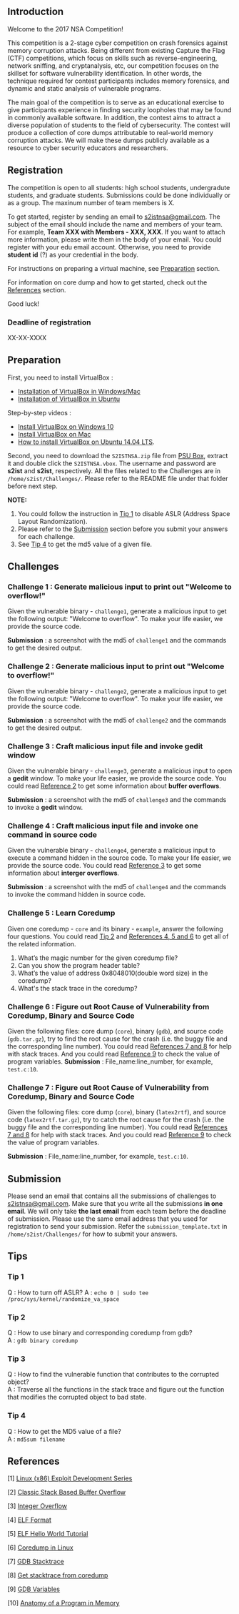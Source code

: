 ## Introduction

Welcome to the 2017 NSA Competition!

This competition is a 2-stage cyber competition on crash forensics against memory corruption attacks. Being different from existing Capture the Flag (CTF) competitions, which focus on skills such as reverse-engineering, network sniffing, and cryptanalysis, etc, our competition focuses on the skillset for software vulnerability identification. In other words, the technique required for contest participants includes memory forensics, and dynamic and static analysis of vulnerable programs.

The main goal of the competition is to serve as an educational exercise to give participants experience in finding security loopholes that may be found in commonly available software. In addition, the contest aims to attract a diverse population of students to the field of cybersecurity. The contest will produce a collection of core dumps attributable to real-world memory corruption attacks. We will make these dumps publicly available as a resource to cyber security educators and researchers.


## Registration

<!--
// Who's eligible to participate? Graduate? Undergraduate? From which universities?
// What information should be included in the registration email? Name, lastname, student id? student email? Team members?
// What should teams look like? Max amount of members? Min amount?
-->

The competition is open to all students: high school students, undergradute students, and graduate students. Submissions could be done individually or as a group. The maxinum number of team members is X.

To get started, register by sending an email to <s2istnsa@gmail.com>. The subject of the email should include the name and members of your team. For example, **Team XXX with Members - XXX, XXX**. If you want to attach more information, please write them in the body of your email. You could register with your edu email account. Otherwise, you need to provide **student id** (?) as your credential in the body.

For instructions on preparing a virtual machine, see [Preparation](#preparation) section.

For information on core dump and how to get started, check out the [References](#references) section.

Good luck!

### Deadline of registration

XX-XX-XXXX

## Preparation

First, you need to install VirtualBox :

- [Installation of VirtualBox in Windows/Mac](https://github.com/psusecurity/psusecurity.github.io/raw/master/doc/VirtualBox_Installation.pdf)
- [Installation of VirtualBox in Ubuntu](https://github.com/psusecurity/psusecurity.github.io/raw/master/doc/Install_VirtualBox_on_Ubuntu.pdf)

Step-by-step videos :

- [Install VirtualBox on Windows 10](https://www.youtube.com/watch?v=63_kPIQUPp8)
- [Install VirtualBox on Mac](https://www.youtube.com/watch?v=lEvM-No4eQo)
- [How to install VirtualBox on Ubuntu 14.04 LTS](https://www.youtube.com/watch?v=si0nSaCnNoY).

Second, you need to download the `S2ISTNSA.zip` file from [PSU Box](https://psu.box.com/s/0qv3y213h7j3pdhphg259135tg0etawn), extract it and double click the `S2ISTNSA.vbox`. The username and password are **s2ist** and **s2ist**, respectively. All the files related to the Challenges are in `/home/s2ist/Challenges/`. Please refer to the README file under that folder before next step.

**NOTE:** 
1. You could follow the instruction in [Tip 1](#tip-1) to disable ASLR (Address Space Layout Randomization).
2. Please refer to the [Submission](#submission) section before you submit your answers for each challenge.
3. See [Tip 4](#tip-4) to get the md5 value of a given file.

## Challenges

### Challenge 1 : Generate malicious input to print out "Welcome to overflow!"

Given the vulnerable binary - `challenge1`, generate a malicious input to get the following output: "Welcome to overflow". To make your life easier, we provide the source code.

**Submission** : a screenshot with the md5 of `challenge1` and the commands to get the desired output. 

### Challenge 2 : Generate malicious input to print out "Welcome to overflow!"

Given the vulnerable binary - `challenge2`, generate a malicious input to get the following output: "Welcome to overflow". To make your life easier, we provide the source code.

**Submission** : a screenshot with the md5 of `challenge2` and the commands to get the desired output.

### Challenge 3 : Craft malicious input file and invoke gedit window

Given the vulnerable binary - `challenge3`, generate a malicious input to open a **gedit** window. To make your life easier, we provide the source code. You could read [Reference 2](#references) to get some information about **buffer overflows**.

**Submission** : a screenshot with the md5 of `challenge3` and the commands to invoke a **gedit** window.

### Challenge 4 : Craft malicious input file and invoke one command in source code

Given the vulnerable binary - `challenge4`, generate a malicious input to execute a command hidden in the source code. To make your life easier, we provide the source code. You could read [Reference 3](#references) to get some information about **interger overflows**.

**Submission** : a screenshot with the md5 of `challenge4` and the commands to invoke the command hidden in source code.

### Challenge 5 : Learn Coredump

Given one coredump - `core` and its binary - `example`, answer the following four questions.  You could read [Tip 2](#tip-2) and [References 4, 5 and 6](#references) to get all of the related information.

1. What’s the magic number for the given coredump file?
2. Can you show the program header table?
3. What’s the value of address 0x8048010(double word size) in the coredump?
4. What's the stack trace in the coredump?

### Challenge 6 : Figure out Root Cause of Vulnerability from Coredump, Binary and Source Code
<!---
(Non-corrupted coredump)
--->
 
Given the following files: core dump (`core`), binary (`gdb`), and source code (`gdb.tar.gz`), try to find the root cause for the crash (i.e. the buggy file and the corresponding line number). You could read [References 7 and 8](#references) for help with stack traces. And you could read [Reference 9](#references) to check the value of program variables.
**Submission** : File_name:line_number, for example, `test.c:10`.

### Challenge 7 : Figure out Root Cause of Vulnerability from Coredump, Binary and Source Code
<!---
(Corrupted coredump)
--->

Given the following files: core dump (`core`), binary (`latex2rtf`), and source code (`latex2rtf.tar.gz`), try to catch the root cause for the crash (i.e. the buggy file and the corresponding line number). You could read [References 7 and 8](#references) for help with stack traces. And you could read [Reference 9](#references) to check the value of program variables.

**Submission** : File_name:line_number, for example, `test.c:10`.

<!---

### Challenge 8 : Modify malicious input file and invoke gedit window according to coredump
### Challenge 9 : Figure out Root Cause of Vulnerability from Coredump with only binary

Given Coredump with binary and Source code, try to catch the root cause. You could read References 7, 8 to get stacktrace. And you could read Reference 9 to get value of variables.

--->

## Submission

Please send an email that contains all the submissions of challenges to <s2istnsa@gmail.com>. Make sure that you write all the submissions **in one email**. We will only take **the last email** from each team before the deadline of submission. Please use the same email address that you used for registration to send your submission. Refer the `submission_template.txt` in `/home/s2ist/Challenges/` for how to submit your answers. 

## Tips

### Tip 1

Q : How to turn off ASLR? 
A : `echo 0 | sudo tee /proc/sys/kernel/randomize_va_space`

### Tip 2 

Q : How to use binary and corresponding coredump from gdb?    
A : `gdb binary coredump`

### Tip 3

Q : How to find the vulnerable function that contributes to the corrupted object?    
A : Traverse all the functions in the stack trace and figure out the function that modifies the corrupted object to bad state.

### Tip 4

Q : How to get the MD5 value of a file?    
A : `md5sum filename`


## References

[1] [Linux (x86) Exploit Development Series](https://sploitfun.wordpress.com/2015/06/26/linux-x86-exploit-development-tutorial-series/)

[2] [Classic Stack Based Buffer Overflow](https://sploitfun.wordpress.com/2015/05/08/classic-stack-based-buffer-overflow/)

[3] [Integer Overflow](https://sploitfun.wordpress.com/2015/06/23/integer-overflow/)

[4] [ELF Format](http://refspecs.linuxfoundation.org/LSB_4.1.0/LSB-Core-generic/LSB-Core-generic/elf-generic.html)

[5] [ELF Hello World Tutorial](http://www.cirosantilli.com/elf-hello-world/#generate-the-example)

[6] [Coredump in Linux](http://www.gabriel.urdhr.fr/2015/05/29/core-file/)

[7] [GDB Stacktrace](https://sourceware.org/gdb/onlinedocs/gdb/Backtrace.html)

[8] [Get stacktrace from coredump](https://stackoverflow.com/questions/5745215/getting-stacktrace-from-core-dump)

[9] [GDB Variables](https://sourceware.org/gdb/onlinedocs/gdb/Variables.html)

[10] [Anatomy of a Program in Memory](http://duartes.org/gustavo/blog/post/anatomy-of-a-program-in-memory/)

